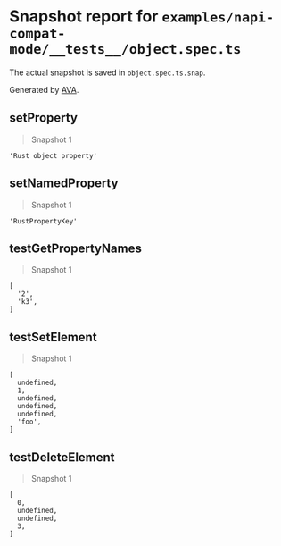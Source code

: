 # Snapshot report for `examples/napi-compat-mode/__tests__/object.spec.ts`

The actual snapshot is saved in `object.spec.ts.snap`.

Generated by [AVA](https://avajs.dev).

## setProperty

> Snapshot 1

    'Rust object property'

## setNamedProperty

> Snapshot 1

    'RustPropertyKey'

## testGetPropertyNames

> Snapshot 1

    [
      '2',
      'k3',
    ]

## testSetElement

> Snapshot 1

    [
      undefined,
      1,
      undefined,
      undefined,
      undefined,
      'foo',
    ]

## testDeleteElement

> Snapshot 1

    [
      0,
      undefined,
      undefined,
      3,
    ]
